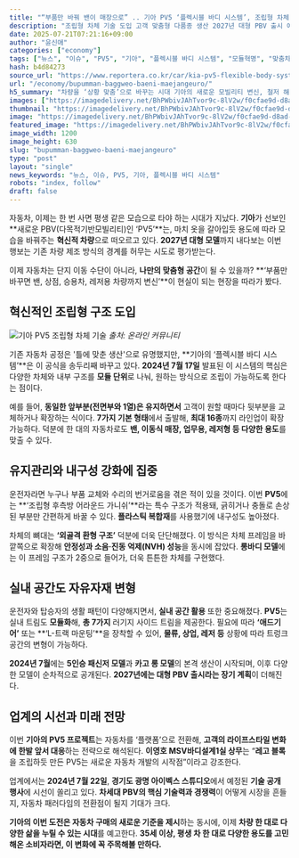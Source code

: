 ```yaml
---
title: "“부품만 바꿔 밴이 매장으로” .. 기아 PV5 ‘플렉시블 바디 시스템’, 조립형 차체 기술 첫 공개"
description: "조립형 차체 기술 도입 고객 맞춤형 다품종 생산 2027년 대형 PBV 출시 예고 ..."
date: 2025-07-21T07:21:16+09:00
author: "윤신애"
categories: ["economy"]
tags: ["뉴스", "이슈", "PV5", "기아", "플렉시블 바디 시스템", "모듈혁명", "맞춤차량경제"]
hash: b4d84273
source_url: "https://www.reportera.co.kr/car/kia-pv5-flexible-body-system/"
url: "/economy/bupumman-baggweo-baeni-maejangeuro/"
h5_summary: "차량을 ‘상황 맞춤’으로 바꾸는 시대 기아의 새로운 모빌리티 변신, 철저 해부"
images: ["https://imagedelivery.net/BhPWbivJAhTvor9c-8lV2w/f0cfae9d-d8ad-40d3-52db-b991fe018c00/public", "https://imagedelivery.net/BhPWbivJAhTvor9c-8lV2w/318cf176-d4d5-4997-21dd-f7bd6cab5700/public", "https://imagedelivery.net/BhPWbivJAhTvor9c-8lV2w/66dabcfd-7002-48bb-f0b8-df7470720100/public", "https://imagedelivery.net/BhPWbivJAhTvor9c-8lV2w/8d0ed5df-a763-4011-e20e-cfb62ac7c600/public"]
thumbnail: "https://imagedelivery.net/BhPWbivJAhTvor9c-8lV2w/f0cfae9d-d8ad-40d3-52db-b991fe018c00/public"
image: "https://imagedelivery.net/BhPWbivJAhTvor9c-8lV2w/f0cfae9d-d8ad-40d3-52db-b991fe018c00/public"
featured_image: "https://imagedelivery.net/BhPWbivJAhTvor9c-8lV2w/f0cfae9d-d8ad-40d3-52db-b991fe018c00/public"
image_width: 1200
image_height: 630
slug: "bupumman-baggweo-baeni-maejangeuro"
type: "post"
layout: "single"
news_keywords: "뉴스, 이슈, PV5, 기아, 플렉시블 바디 시스템"
robots: "index, follow"
draft: false
---
```


자동차, 이제는 한 번 사면 평생 같은 모습으로 타야 하는 시대가 지났다. **기아**가 선보인 **새로운 PBV(다목적기반모빌리티)인 ‘PV5’**는, 마치 옷을 갈아입듯 용도에 따라 모습을 바꿔주는 **혁신적 차량**으로 떠오르고 있다. **2027년 대형 모델**까지 내다보는 이번 행보는 기존 차량 제조 방식의 경계를 허무는 시도로 평가받는다. 

이제 자동차는 단지 이동 수단이 아니라, **나만의 맞춤형 공간**이 될 수 있을까? **‘부품만 바꾸면 밴, 상점, 승용차, 레저용 차량까지 변신’**이 현실이 되는 현장을 따라가 봤다.

## 혁신적인 조립형 구조 도입

![기아 PV5 조립형 차체 기술](https://imagedelivery.net/BhPWbivJAhTvor9c-8lV2w/f0cfae9d-d8ad-40d3-52db-b991fe018c00/public)
*출처: 온라인 커뮤니티*


기존 자동차 공정은 '틀에 맞춘 생산'으로 유명했지만, **기아의 ‘플렉시블 바디 시스템’**은 이 공식을 송두리째 바꾸고 있다. **2024년 7월 17일** 발표된 이 시스템의 핵심은 다양한 차체와 내부 구조를 **모듈 단위**로 나눠, 원하는 방식으로 조립이 가능하도록 한다는 점이다. 

예를 들어, **동일한 앞부분(전면부와 1열)은 유지하면서** 고객이 원할 때마다 뒷부분을 교체하거나 확장하는 식이다. **7가지 기본 형태**에서 출발해, **최대 16종**까지 라인업이 확장 가능하다. 덕분에 한 대의 자동차로도 **밴, 이동식 매장, 업무용, 레저형 등 다양한 용도**를 맞출 수 있다.

## 유지관리와 내구성 강화에 집중

운전자라면 누구나 부품 교체와 수리의 번거로움을 겪은 적이 있을 것이다. 이번 **PV5**에는 **‘조립형 후측방 어라운드 가니쉬’**라는 특수 구조가 적용돼, 긁히거나 충돌로 손상된 부분만 간편하게 바꿀 수 있다. **플라스틱 복합재**를 사용했기에 내구성도 높아졌다.

차체의 뼈대는 **‘외골격 환형 구조’** 덕분에 더욱 단단해졌다. 이 방식은 차체 프레임을 바깥쪽으로 확장해 **안정성과 소음·진동 억제(NVH) 성능**을 동시에 잡았다. **롱바디 모델**에는 이 프레임 구조가 2중으로 들어가, 더욱 튼튼한 차체를 구현했다.

## 실내 공간도 자유자재 변형

운전자와 탑승자의 생활 패턴이 다양해지면서, **실내 공간 활용** 또한 중요해졌다. **PV5**는 실내 트림도 **모듈화**해, **총 7가지** 러기지 사이드 트림을 제공한다. 필요에 따라 **‘애드기어’** 또는 **‘L-트랙 마운팅’**을 장착할 수 있어, **물류, 상업, 레저 등** 상황에 따라 트렁크 공간의 변형이 가능하다.

**2024년 7월**에는 **5인승 패신저 모델**과 **카고 롱 모델**의 본격 생산이 시작되며, 이후 다양한 모델이 순차적으로 공개된다. **2027년에는 대형 PBV 출시라는 장기 계획**이 더해진다.

## 업계의 시선과 미래 전망

이번 **기아의 PV5 프로젝트**는 자동차를 ‘플랫폼’으로 전환해, **고객의 라이프스타일 변화에 한발 앞서 대응**하는 전략으로 해석된다. **이영호 MSV바디설계1실 상무**는 “**레고 블록**을 조립하듯 만든 PV5는 새로운 자동차 개발의 시작점”이라고 강조한다.

업계에서는 **2024년 7월 22일**, **경기도 광명 아이벡스 스튜디오**에서 예정된 **기술 공개 행사**에 시선이 쏠리고 있다. **차세대 PBV의 핵심 기술력과 경쟁력**이 어떻게 시장을 흔들지, 자동차 패러다임의 전환점이 될지 기대가 크다.

**기아의 이번 도전은 자동차 구매의 새로운 기준을 제시**하는 동시에, 이제 **차량 한 대로 다양한 삶을 누릴 수 있는 시대**를 예고한다. **35세 이상, 평생 차 한 대로 다양한 용도를 고민해온 소비자라면, 이 변화에 꼭 주목해볼 만하다.**
